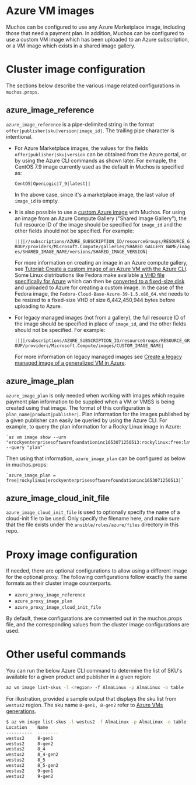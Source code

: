 # Azure VM images
Muchos can be configured to use any Azure Marketplace image, including those that need a payment plan. In addition, Muchos can be configured to use a custom VM image which has been uploaded to an Azure subscription, or a VM image which exists in a shared image gallery.

# Cluster image configuration
The sections below describe the various image related configurations in `muchos.props`.

## azure_image_reference
`azure_image_reference` is a pipe-delimited string in the format `offer|publisher|sku|version|image_id|`. The trailing pipe character is intentional.

* For Azure Marketplace images, the values for the fields `offer|publisher|sku|version` can be obtained from the Azure portal, or by using the Azure CLI commands as shown later. For exmaple, the CentOS 7.9 image currently used as the default in Muchos is specified as:

    `CentOS|OpenLogic|7_9|latest||`

  In the above case, since it's a marketplace image, the last value of `image_id` is empty.

* It is also possible to use a [custom Azure image](https://learn.microsoft.com/en-us/azure/virtual-machines/linux/imaging) with Muchos. For using an image from an Azure Compute Gallery ("Shared Image Gallery"), the full resource ID of the image should be specified for `image_id` and the other fields should not be specified. For example:

    `||||//subscriptions/AZURE_SUBSCRIPTION_ID/resourceGroups/RESOURCE_GROUP/providers/Microsoft.Compute/galleries/SHARED_GALLERY_NAME/images/SHARED_IMAGE_NAME/versions/SHARED_IMAGE_VERSION|`

  For more information on creating an image in an Azure compute gallery, see [Tutorial: Create a custom image of an Azure VM with the Azure CLI](https://learn.microsoft.com/en-us/azure/virtual-machines/linux/tutorial-custom-images). Some Linux distributions like Fedora make available [a VHD file specifically for Azure](https://fedoraproject.org/cloud/download) which can then be [converted to a fixed-size disk](https://learn.microsoft.com/en-us/azure/virtual-machines/windows/prepare-for-upload-vhd-image#convert-the-virtual-disk-to-a-fixed-size-vhd) and uploaded to Azure for creating a custom image. In the case of the Fedora image, the `Fedora-Cloud-Base-Azure-39-1.5.x86_64.vhd` needs to be resized to a fixed-size VHD of size 6,442,450,944 bytes before uploading to Azure.

* For legacy managed images (not from a gallery), the full resource ID of the image should be specified in place of `image_id`, and the other fields should not be specified. For example:

    `||||/subscriptions/AZURE_SUBSCRIPTION_ID/resourceGroups/RESOURCE_GROUP/providers/Microsoft.Compute/images/CUSTOM_IMAGE_NAME|`

  For more information on legacy managed images see [Create a legacy managed image of a generalized VM in Azure](https://learn.microsoft.com/en-us/azure/virtual-machines/capture-image-resource).

## azure_image_plan
`azure_image_plan` is only needed when working with images which require payment plan information to be supplied when a VM or VMSS is being created using that image. The format of this configuration is `plan_name|product|publisher|`. Plan information for the images published by a given publisher can easily be queried by using the Azure CLI. For example, to query the plan information for a Rocky Linux image in Azure:

    `az vm image show --urn "erockyenterprisesoftwarefoundationinc1653071250513:rockylinux:free:latest" --query "plan"`

Then using that information, `azure_image_plan` can be configured as below in muchos.props:

    `azure_image_plan = free|rockylinux|erockyenterprisesoftwarefoundationinc1653071250513|`

## azure_image_cloud_init_file
`azure_image_cloud_init_file` is used to optionally specify the name of a cloud-init file to be used. Only specify the filename here, and make sure that the file exists under the `ansible/roles/azure/files` directory in this repo.

# Proxy image configuration
If needed, there are optional configurations to allow using a different image for the optional proxy. The following configurations follow exactly the same formats as their cluster image counterparts.
* `azure_proxy_image_reference`
* `azure_proxy_image_plan`
* `azure_proxy_image_cloud_init_file`

By default, these configurations are commented out in the muchos.props file, and the corresponding values from the cluster image configurations are used.

# Other useful commands
You can run the below Azure CLI command to determine the list of SKU's available for a given product and publisher in a given region:

```bash
az vm image list-skus -l <region> -f AlmaLinux -p AlmaLinux -o table
```
For illustration, provided a sample output that displays the sku list from `westus2` region. The sku name `8-gen1, 8-gen2` refer to [Azure VMs generations](https://learn.microsoft.com/en-us/azure/virtual-machines/generation-2). 

```bash
$ az vm image list-skus -l westus2 -f AlmaLinux -p AlmaLinux -o table
Location    Name
----------  --------
westus2     8-gen1
westus2     8-gen2
westus2     8_4
westus2     8_4-gen2
westus2     8_5
westus2     8_5-gen2
westus2     9-gen1
westus2     9-gen2
```
